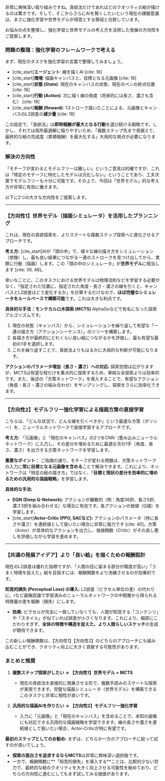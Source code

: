 非常に興味深い取り組みですね。貪欲法だけであれほどのクオリティの絵が描けるのは驚きです。そして、そこからさらにAIを賢くしたいという現在の課題意識は、まさに強化学習や世界モデルが得意とする領域と合致しています。

お悩みの点を整理し、強化学習と世界モデルの考え方を活用した発展の方向性をご提案します。

### 問題の整理：強化学習のフレームワークで考える

まず、現在のタスクを強化学習の言葉で整理してみましょう。

* [cite_start]**エージェント**: 線を描くAI [cite: 18]
* [cite_start]**環境**: 描画キャンバスと、目標となる元画像 [cite: 18]
* [cite_start]**状態 (State)**: 現在のキャンバスの状態、現在のペンの終点位置 [cite: 18]
* [cite_start]**行動 (Action)**: 次に描く線の角度（将来的には長さ、濃さも含む） [cite: 18]
* [cite_start]**報酬 (Reward)**: 1ストローク描いたことによる、元画像とキャンバスのL2誤差の**減少量** [cite: 18]

この設定で、「貪欲法」は**即時報酬が最大となる行動**を選び続ける戦略です。しかし、それでは局所最適解に陥りやすいため、「複数ステップ先まで見据えて、最終的な絵の完成度（累積報酬）を最大化する」大局的な視点が必要になります。

### 解決の方向性

「モチーフが変わるとモデルフリーは難しい」というご意見は的確ですが、これは「特定のモチーフに特化したモデルは汎化しない」ということであり、工夫次第でモデルフリーも十分に可能です。その上で、今回は「世界モデル」的な考え方が非常に有効に働きます。

以下に2つの大きな方向性をご提案します。

---

### 【方向性1】世界モデル（描画シミュレータ）を活用したプランニング

これは、現在の貪欲探索を、よりスマートな複数ステップ探索へと進化させるアプローチです。

**考え方:**
[cite_start]AIが「頭の中」で、様々な線の描き方をシミュレーション（想像）し、最も良い結果につながる一連のストロークを見つけ出してから、実際に行動（描画）します。この「頭の中のシミュレータ」が**世界モデル**に相当します [cite: 39, 48]。

幸いなことに、このタスクにおける世界モデルは物理法則などを学習する必要がなく、「指定された位置に、指定された角度・長さ・濃さの線を引くと、キャンバスとL2誤差はどう変化するか」を計算するだけなので、**ほぼ完璧なシミュレータをルールベースで構築可能**です。これは大きな利点です。

**具体的な手法：モンテカルロ木探索 (MCTS)**
AlphaGoなどで有名になった探索アルゴリズムです。

1.  現在の状態（キャンバス）から、シミュレーションを繰り返して有望な「一連の描き方（アクションシーケンス）」のツリーを構築します。
2.  各描き方が最終的にどれくらい良い絵につながるかを評価し、最も有望な最初の1手を選択します。
3.  これを繰り返すことで、貪欲法よりもはるかに大局的な判断が可能になります。

**アクションのパラメータ増加（長さ・濃さ）への対応:**
探索空間は広がりますが、MCTSは有望な枝だけを重点的に探索するため、単純な全探索よりは効率的です。また、後述の「方策ネットワーク」を導入することで、有望なアクション（角度・長さ・濃さの組み合わせ）をサンプリングし、探索をさらに効率化できます。

---

### 【方向性2】モデルフリー強化学習による描画方策の直接学習

こちらは、「どんな状況で、どんな線を引くべきか」という最適な方策（ポリシー）を、ニューラルネットワークで直接学習するアプローチです。

**考え方:**
「元画像」と「現在のキャンバス」の2つをCNN（畳み込みニューラルネットワーク）に入力し、その差分を埋めるために最適な次の1手（角度、長さ、濃さ）を出力する方策ネットワークを学習します。

**重要なポイント：**
ご指摘の通り、モチーフが変わる問題は、方策ネットワークの入力に**常に目標となる元画像を含める**ことで解決できます。これにより、ネットワークは「特定の絵の描き方」ではなく、「**目標と現状の差分を効率的に埋めるための汎用的な描画戦略**」を学習します。

**具体的な手法:**
* **DQN (Deep Q-Network):** アクションが離散的（例：角度36択、長さ5択、濃さ3択を組み合わせる）な場合に有効です。各アクションの価値（Q値）を学習します。
* [cite_start]**Actor-Critic (PPO, SACなど):** アクションのパラメータ（特に長さや濃さ）を連続値として扱いたい場合に非常に強力です [cite: 40]。方策（Actor）が具体的なアクションを出力し、価値関数（Critic）がその良し悪しを評価しながら学習を進めます。

---

### 【共通の発展アイデア】より「良い絵」を描くための報酬設計

現在のL2誤差は優れた指標ですが、「人間の目に留まる部分が精度が高い」「うまく特徴を捉えた」絵を目指すには、報酬関数をより洗練させるのが効果的です。

**知覚的損失 (Perceptual Loss) の導入:**
L2誤差（ピクセル単位の差）の代わりに、rなど画像認識で学習済みのニューラルネットワークの中間層から得られる特徴量の差を報酬（損失）にします。

* **効果:** ピクセルが完全に一致していなくても、人間が知覚する「コンテンツ」や「スタイル」が似ていれば誤差が小さくなります。これにより、細部にこだわりすぎず、**全体の特徴や構造を捉えた、より人間らしいスケッチ**の生成が期待できます。

この新しい報酬関数は、【方向性1】【方向性2】のどちらのアプローチにも組み込むことができ、クオリティ向上に大きく貢献する可能性があります。

### まとめと推奨

1.  **複数ステップ探索がしたい → 【方向性1】世界モデル + MCTS**
    * 現在の貪欲法を直接的に発展させる形で、複数手読みのスマートな探索が実現できます。完璧な描画シミュレータ（世界モデル）を構築できるこのタスクと非常に相性が良いです。

2.  **汎用的な描画AIを作りたい → 【方向性2】モデルフリー強化学習**
    * 入力に「元画像」と「現在のキャンバス」を含めることで、未知の画像にも対応できる汎用的な描画戦略を学習できます。線の長さや濃さを連続値として扱いたい場合、Actor-Criticが特に有望です。

**最初のステップとしてのお勧め:**
まずは、どちらか一方のアプローチに絞って試すのが良いでしょう。
* **探索の面白さを追求するならMCTS**は非常に興味深い選択肢です。
* 一方で、報酬関数に**「知覚的損失」を導入する**ことは、比較的少ない労力で、最終的な絵のクオリティを大きく向上させる可能性を秘めており、どちらの方向性に進むにしてもまず試してみる価値があります。